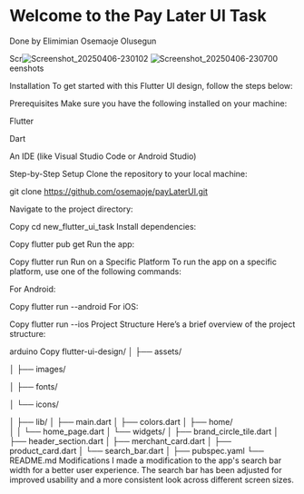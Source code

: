 # Welcome to the Pay Later UI Task
Done by Elimimian Osemaoje Olusegun

Scr![Screenshot_20250406-230102](https://github.com/user-attachments/assets/edc6b8c3-d9cd-46c6-aae9-73337bd13fd2)
![Screenshot_20250406-230700](https://github.com/user-attachments/assets/5498b541-37c4-4f13-804e-ee881244c664)
eenshots


Installation
To get started with this Flutter UI design, follow the steps below:

Prerequisites
Make sure you have the following installed on your machine:

Flutter

Dart

An IDE (like Visual Studio Code or Android Studio)

Step-by-Step Setup
Clone the repository to your local machine:

git clone https://github.com/osemaoje/payLaterUI.git


Navigate to the project directory:


Copy
cd new_flutter_ui_task
Install dependencies:


Copy
flutter pub get
Run the app:


Copy
flutter run
Run on a Specific Platform
To run the app on a specific platform, use one of the following commands:

For Android:


Copy
flutter run --android
For iOS:


Copy
flutter run --ios
Project Structure
Here’s a brief overview of the project structure:

arduino
Copy
flutter-ui-design/
│
├── assets/

│   ├── images/

│   ├── fonts/

│   └── icons/

│
├── lib/
│   ├── main.dart
│   ├── colors.dart
│   ├── home/      
│   │   └── home_page.dart
│   └── widgets/
│       ├── brand_circle_tile.dart
│       ├── header_section.dart
│       ├── merchant_card.dart
│       ├── product_card.dart
│       └── search_bar.dart
│
├── pubspec.yaml
└── README.md
Modifications
I made a modification to the app's search bar width for a better user experience. The search bar has been adjusted for improved usability and a more consistent look across different screen sizes.
